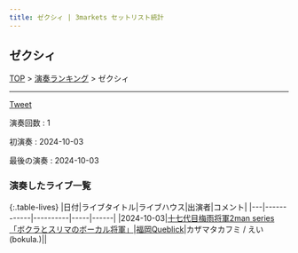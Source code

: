 ```yaml
---
title: ゼクシィ | 3markets セットリスト統計
---
```

## ゼクシィ


[TOP](/setlist/) > [演奏ランキング](songs.html) > ゼクシィ

___

<a href="https://twitter.com/share?ref_src=twsrc%5Etfw" data-text="3markets[ ]セットリスト > ゼクシィ" class="twitter-share-button" data-via="3markets" data-hashtags="3markets" data-related="3markets" data-show-count="false">Tweet</a>

演奏回数
: 1

初演奏
: 2024-10-03

最後の演奏
: 2024-10-03









### 演奏したライブ一覧

{:.table-lives}
|日付|ライブタイトル|ライブハウス|出演者|コメント|
|---|------------|----------|-----|------|
|<span class="nowrap">2024-10-03</span>|[十七代目梅雨将軍2man series 「ボクラとスリマのボーカル将軍」](live148.html)|[福岡Queblick](livehouse054.html)|カザマタカフミ / えい(bokula.)||



<script async src="https://platform.twitter.com/widgets.js" charset="utf-8"></script>
